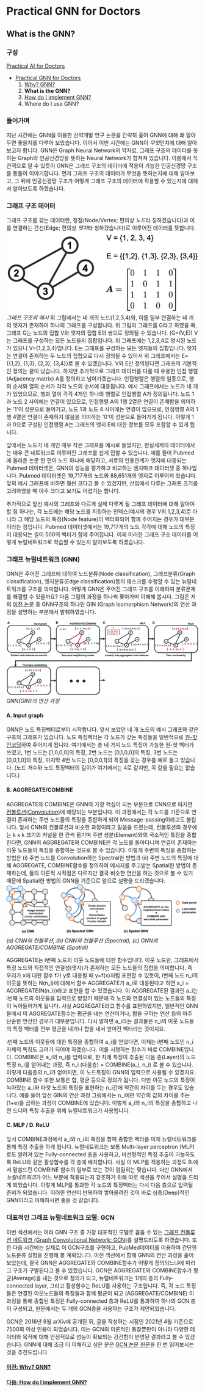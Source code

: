 # Practical GNN for Doctors
## What is the GNN?

### 구성
[Practical AI for Doctors](https://github.com/devdoctors/practical-ai-for-doctors)
- [Practical GNN for Doctors](https://github.com/devdoctors/practical-ai-for-doctors/tree/main/gnn)
  1. [Why? GNN?](https://github.com/devdoctors/practical-ai-for-doctors/blob/main/gnn/01-why.md)
  2. **What is the GNN?**
  3. [How do I implement GNN?](https://github.com/devdoctors/practical-ai-for-doctors/blob/main/gnn/03-how.ipynb)
  4. Where do I use GNN?


### 들어가며

지난 시간에는 GNN을 이용한 신약개발 연구 논문을 간략히 훑어 GNN에 대해 왜 알아두면 좋을지를 다루어 보았습니다.
이어서 이번 시간에는 GNN이 *무엇*인지에 대해 알아보고자 합니다.
GNN은 Graph Neural Network의 약자로, 그래프 구조의 데이터를 뜻하는 Graph와 인공신경망을 뜻하는 Neural Network가 합쳐져 있습니다.
이름에서 직관적으로 알 수 있듯이 GNN은 그래프 구조의 데이터에 적용이 가능한 인공신경망 구조를 통틀어 이야기합니다.
먼저 그래프 구조의 데이터가 무엇을 뜻하는지에 대해 알아보고, 그 뒤에 인공신경망 구조가 어떻게 그래프 구조의 데이터에 작용할 수 있는지에 대해서 알아보도록 하겠습니다.


### 그래프 구조 데이터
그래프 구조를 갖는 데이터란, 정점(Node/Vertex; 편의상 *노드*라 칭하겠습니다)과 이를 연결하는 간선(Edge; 편의상 *엣지*라 칭하겠습니다)로 이루어진 데이터를 뜻합니다.
![gnn-02-01](/assets/gnn-02-smallgraph.png)
_그래프 구조의 예시_
위 그림에서는 네 개의 노드(1,2,3,4)와, 이를 일부 연결하는 네 개의 엣지가 존재하여 하나의 그래프를 구성합니다.
위 그림의 그래프를 G라고 하였을 때, 그래프 G는 노드의 집합 V와 엣지의 집합 E의 쌍으로 정의될 수 있습니다. (G=(V,E))
V는 그래프를 구성하는 모든 노드들의 집합입니다. 위 그래프에는 1,2,3,4로 명시된 노드가 있으니 V={1,2,3,4}입니다.
E는 그래프를 구성하는 모든 엣지들의 집합입니다. 엣지는 연결이 존재하는 두 노드의 집합으로 다시 정의될 수 있어서 위 그래프에서는 E={{1,2}, {1,3}, {2,3}, {3,4}}로 볼 수 있겠습니다.
V와 E만 정의된다면 그래프의 기본적인 정의는 끝이 났습니다. 하지만 추가적으로 그래프 데이터를 다룰 때 유용한 인접 행렬(Adjacency matrix) A를 정의하고 넘어가겠습니다.
인접행렬은 행렬의 일종으로, 행의 순서와 열의 순서가 각각 노드의 순서에 대응됩니다.
예시 그래프에서는 노드가 네 개가 있었으므로, 행과 열이 각각 4개인 하나의 행렬로 인접행렬 A가 정의됩니다.
노드 1과 노드 2 사이에는 연결이 있으므로, 인접행렬 A의 1행 2열은 연결이 존재함을 의미하는 '1'이 성분으로 들어가고, 노드 1과 노드 4 사이에는 연결이 없으므로, 인접행렬 A의 1행 4열은 연결이 존재하지 않음을 의미하는 '0'이 성분으로 들어가게 됩니다.
이렇게 1과 0으로 구성된 인접행렬 A는 그래프의 엣지 E에 대한 정보를 모두 포함할 수 있게 됩니다.

앞에서는 노드가 네 개인 매우 작은 그래프를 예시로 들었지만, 현실세계의 데이터에서는 매우 큰 네트워크로 이루어진 그래프를 쉽게 접할 수 있습니다.
예를 들어 Pubmed에 올라온 논문 한 편이 노드 하나에 해당하고, 서로의 인용관계가 엣지에 대응되는 Pubmed 데이터셋은, GNN의 성능을 평가하고 비교하는 벤치마크 데이터셋 중 하나입니다.
Pubmed 데이터셋은 19,717개의 노드와 88,651개의 엣지로 이루어져 있습니다. 앞의 예시 그래프에 비하면 훨씬 크다고 볼 수 있겠지만, 산업에서 다루는 그래프 크기를 고려하였을 때 아주 크다고 보기도 어렵기는 합니다.

추가적으로 앞선 예시의 그래프와 다르게 실제 다루게 될 그래프 데이터에 대해 알아야 할 점 하나는, 각 노드에는 해당 노드를 지칭하는 인덱스(예시의 경우 V의 1,2,3,4)뿐 아니라 그 해당 노드의 특징(Node feature)이 벡터화되어 함께 주어지는 경우가 대부분이라는 점입니다.
Pubmed 데이터셋에서는 19,717개의 노드 각각에 대해 노드의 특징이 대응되는 길이 500의 벡터가 함께 주어집니다.
이제 이러한 그래프 구조 데이터를 어떻게 뉴럴네트워크로 학습할 수 있는지 알아보도록 하겠습니다.


### 그래프 뉴럴네트워크 (GNN)
GNN은 주어진 그래프에 대하여 노드분류(Node classification), 그래프분류(Graph classification), 엣지분류(Edge classification)등의 태스크를 수행할 수 있는 뉴럴네트워크를 구조를 의미합니다.
어떻게 GNN은 주어진 그래프 구조를 이해하여 분류문제를 해결할 수 있을까요?
다음 그림의 과정을 하나씩 쫓아가며 이해해 봅시다.
그림은 저의 [이전 논문](https://www.frontiersin.org/articles/10.3389/fnins.2020.00630/full) 중 GNN구조의 하나인 GIN (Graph Isomorphism Network)의 연산 과정을 설명하는 부분에서 발췌하였습니다.

![gnn-02-process](/assets/gnn-02-process.png)
_GNN(GIN)의 연산 과정_
#### A. Input graph
GNN은 노드 특징벡터로부터 시작합니다.
앞서 보았던 네 개 노드의 예시 그래프와 같은 구조의 그래프가 있습니다.
노드 특징벡터는 각 노드가 갖는 특징들을 일반적으로 [원-핫 인코딩](https://en.wikipedia.org/wiki/One-hot)하여 주어지게 됩니다.
여기에서는 총 네 가지 노드 특징이 가능한 원-핫 벡터가 쓰였고, 1번 노드는 [1,0,0,0]의 특징, 2번 노드는 [0,1,0,0]의 특징, 3번 노드는 [0,0,1,0]의 특징, 마지막 4번 노드는 [0,0,0,1]의 특징을 갖는 경우를 예로 들고 있습니다. (노드 개수와 노드 특징벡터의 길이가 여기에서는 4로 같지만, 꼭 같을 필요는 없습니다.)

#### B. AGGREGATE/COMBINE
AGGREGATE와 COMBINE은 GNN의 가장 핵심이 되는 부분으로 CNN으로 따지면 [컨볼루션(Convolution)](https://en.wikipedia.org/wiki/Convolution)에 해당되는 부분입니다.
이 과정에서는 각 노드를 기준으로 연결이 존재하는 주변 노드들의 특징을 종합하게 되어 Message-passing이라고도 불립니다.
앞서 CNN의 컨볼루션과 비슷한 과정이라고 말씀을 드렸는데, 컨볼루션의 경우에는 k x k 크기의 커널을 한 칸씩 옮기며 주변 성분(Element)와의 국소적인 특징을 종합한다면, GNN의 AGGREGATE와 COMBINE은 각 노드를 돌아다니며 연결이 존재하는 이웃 노드들의 특징을 종합하는 것으로 볼 수 있습니다.
이렇게 주변의 특징을 종합하는 방법은 (i) 주변 노드를 Convolution하는 Spectral한 방법과 (ii) 주변 노드의 특징에 대해 AGGREGATE, COMBINE함수를 정의하여 메시지를 주고받는 Spatial한 방법이 존재하는데, 둘의 이론적 시작점은 다르지만 결국 비슷한 연산을 하는 것으로 볼 수 있기 때문에 Spatial한 방법의 GNN을 기준으로 앞으로 설명을 드리겠습니다.
![convolutions](/assets/gnn-02-convolutions.jpg)
_(a) CNN의 컨볼루션, (b) GNN의 컨볼루션 (Spectral), (c) GNN의 AGGREGATE/COMBINE (Spatial)_

AGGREGATE는 i번째 노드의 이웃 노드들에 대한 함수입니다.
이웃 노드란, 그래프에서 특정 노드와 직접적인 연결성(엣지)가 존재하는 모든 노드들의 집합을 의미합니다.
즉 우리가 x에 대한 함수 f가 y로 대응될 때 y=f(x)처럼 표현할 수 있듯이, i번째 노드 n_i의 이웃을 뜻하는 N(n_i)에 대해서 함수 AGGREGATE가 a_i로 대응된다고 하면 a_i = AGGREGATE(N(n_i))라고 표현을 할 수 있겠습니다.
이 AGGREGATE된 결과인 a_i는 i번째 노드의 이웃들을 입력으로 받았기 때문에 각 노드와 연결성이 있는 노드들의 특징이 녹아들어가게 됩니다.
사실 AGGREGATE라고 함수를 표현하였지만, 일반적인 GNN들에서 이 AGGREGATE함수는 평균을 내는 연산이거나, 합을 구하는 연산 등의 아주 단순한 연산인 경우가 대부분입니다.
다시 말하면 a_i라는 결과물은 n_i의 이웃 노드들의 특징 벡터를 전부 평균을 내거나 합을 내서 얻어진 벡터라는 것이지요.

i번째 노드의 이웃들에 대한 특징을 종합하여 a_i를 얻었다면, 이제는 i번째 노드인 n_i 자체의 특징도 고려가 되어야 하겠습니다.
이를 시행하는 함수가 바로 COMBINE입니다.
COMBINE은 a_i와 n_i를 입력으로, 한 차례 특징이 추출된 다음 층(Layer)의 노드 특징 n_i를 얻어내는 과정, 즉 n_i (다음층) = COMBINE(a_i, n_i) 로 볼 수 있습니다. 이렇게 다음층의 n_i가 얻어지면, 이 노드특징이 GNN의 입력으로 사용될 수 있겠지요.
COMBINE 함수 또한 보통은 합, 평균 등으로 정의가 됩니다. 다만 이웃 노드의 특징이 녹아있는 a_i와 타겟 노드의 특징을 표현하는 n_i간에 약간의 차이를 두는 경우도 있습니다.
예를 들어 앞선 GIN의 연산 과정 그림에서는 n_i에만 약간의 값의 차이를 주는 (1+e)를 곱하는 과정이 COMBINE에 있습니다.
이렇게 a_i와 n_i의 특징을 종합하고 나면 드디어 특징 추출을 위해 뉴럴네트워크가 사용됩니다.

#### C. MLP / D. ReLU
앞서 COMBINE과정에서 a_i와 n_i의 특징을 함께 종합한 벡터를 이제 뉴럴네트워크를 통해 특징 추출을 하게 됩니다.
뉴럴네트워크는 보통 Multi-layer perceptron (MLP)로도 알려져 있는 Fully-connected 층을 사용하고, 비선형적인 특징 추출이 가능하도록 ReLU와 같은 활성함수를 각 층에 배치합니다.
사실 이 MLP를 적용하는 과정도 B.에서 말씀드린 COMBINE 함수의 일부로 보는 것이 엄밀히는 맞습니다.
다만 GNN에서 *뉴럴네트워크*가 어느 부분에 적용되는지 강조하기 위해 따로 섹션을 두어서 설명을 드리게 되었습니다.
이렇게 MLP를 통과한 각 노드의 특징벡터는 다시 다음 층으로 입력될 준비가 되었습니다.
이러한 연산이 반복하여 쌓아올려진 것이 바로 심층(Deep)적인 GNN이라고 이해하시면 좋을 것 같습니다.


### 대표적인 그래프 뉴럴네트워크 모델: GCN
이번 섹션에서는 여러 GNN 구조 중 가장 대표적인 모델로 꼽을 수 있는 [그래프 컨볼루션 네트워크 (Graph Convolutional Network: GCN)](https://arxiv.org/abs/1609.02907)를 설명드리도록 하겠습니다.
또한 다음 시간에는 실제로 이 GCN구조를 구현하고, PubMed데이터를 이용하여 간단한 노드분류 실험을 진행해 볼 계획입니다.
이전 섹션에서 함께 GNN의 연산 과정을 훑어 보았는데, 결국 GNN은 AGGREGATE와 COMBINE함수가 어떻게 정의되느냐에 따라 그 구조가 구별된다고 볼 수 있겠습니다.
GCN은 AGGREGATE와 COMBINE함수가 평균(Average)을 내는 것으로 정의가 되고, 뉴럴네트워크는 1개의 층의 Fully-connected layer, 그리고 활성함수는 ReLU를 사용하는 구조입니다.
즉, 각 노드 특징들은 연결된 이웃노드들의 특징들과 함께 평균이 되고 (AGGREGATE/COMBINE) 이 과정을 통해 종합된 특징은 Fully-connected 층과 ReLU를 통과하여 하나의 GCN 층이 구성되고, 원문에서는 두 개의 GCN층을 사용하는 구조가 제안되었습니다.

GCN은 2016년 9월 arXiv에 공개된 뒤, 글을 작성하는 시점인 2021년 4월 기준으로 7500회 이상 인용이 되었습니다.
이는 GCN의 이론적인 통찰뿐만이 아니라 다양한 데이터와 목적에 대해 안정적으로 성능이 확보되는 강건함이 반영된 결과라고 볼 수 있겠습니다.
GNN에 대해 조금 더 이해하고 싶은 분은 [GCN 논문 원문](https://arxiv.org/abs/1609.02907)을 한 번 읽어보시는 것을 추천드립니다.


#### [이전: Why? GNN?](https://github.com/devdoctors/practical-ai-for-doctors/blob/main/gnn/01-why.md)
#### [다음: How do I implement GNN?](https://github.com/devdoctors/practical-ai-for-doctors/blob/main/gnn/03-how.ipynb)
